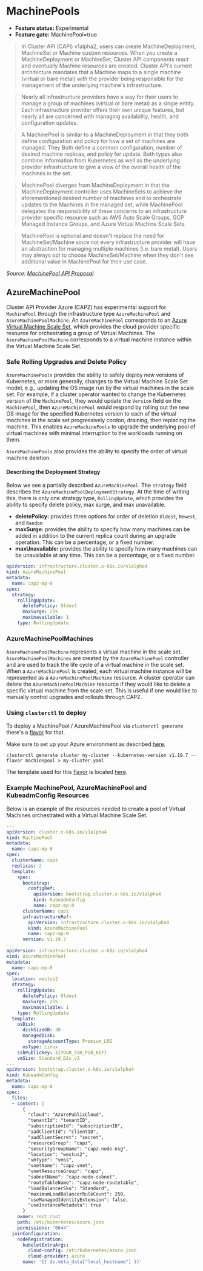 # MachinePools
- **Feature status:** Experimental
- **Feature gate:** MachinePool=true

> In Cluster API (CAPI) v1alpha2, users can create MachineDeployment, MachineSet or Machine custom
> resources. When you create a MachineDeployment or MachineSet, Cluster API components react and
> eventually Machine resources are created. Cluster API's current architecture mandates that a
> Machine maps to a single machine (virtual or bare metal) with the provider being responsible for
> the management of the underlying machine's infrastructure.

> Nearly all infrastructure providers have a way for their users to manage a group of machines
> (virtual or bare metal) as a single entity. Each infrastructure provider offers their own unique
> features, but nearly all are concerned with managing availability, health, and configuration updates.

> A MachinePool is similar to a MachineDeployment in that they both define
> configuration and policy for how a set of machines are managed. They Both define a common
> configuration, number of desired machine replicas, and policy for update. Both types also combine
> information from Kubernetes as well as the underlying provider infrastructure to give a view of
> the overall health of the machines in the set.

> MachinePool diverges from MachineDeployment in that the MachineDeployment controller uses
> MachineSets to achieve the aforementioned desired number of machines and to orchestrate updates
> to the Machines in the managed set, while MachinePool delegates the responsibility of these
> concerns to an infrastructure provider specific resource such as AWS Auto Scale Groups, GCP
> Managed Instance Groups, and Azure Virtual Machine Scale Sets.

> MachinePool is optional and doesn't replace the need for MachineSet/Machine since not every
> infrastructure provider will have an abstraction for managing multiple machines (i.e. bare metal).
> Users may always opt to choose MachineSet/Machine when they don't see additional value in
> MachinePool for their use case.

*Source: [MachinePool API Proposal](https://github.com/kubernetes-sigs/cluster-api/blob/bf51a2502f9007b531f6a9a2c1a4eae1586fb8ca/docs/proposals/20190919-machinepool-api.md)*

## AzureMachinePool
Cluster API Provider Azure (CAPZ) has experimental support for `MachinePool` through the infrastructure
type `AzureMachinePool` and `AzureMachinePoolMachine`. An `AzureMachinePool` corresponds to an 
[Azure Virtual Machine Scale Set](https://docs.microsoft.com/en-us/azure/virtual-machine-scale-sets/overview),
which provides the cloud provider specific resource for orchestrating a group of Virtual Machines. The 
`AzureMachinePoolMachine` corresponds to a virtual machine instance within the Virtual Machine Scale Set.

### Safe Rolling Upgrades and Delete Policy
`AzureMachinePools` provides the ability to safely deploy new versions of Kubernetes, or more generally, changes to the
Virtual Machine Scale Set model, e.g., updating the OS image run by the virtual machines in the scale set. For example,
if a cluster operator wanted to change the Kubernetes version of the `MachinePool`, they would update the `Version`
field on the `MachinePool`, then `AzureMachinePool` would respond by rolling out the new OS image for the specified
Kubernetes version to each of the virtual machines in the scale set progressively cordon, draining, then replacing the
machine. This enables `AzureMachinePools` to upgrade the underlying pool of virtual machines with minimal interruption 
to the workloads running on them.

`AzureMachinePools` also provides the ability to specify the order of virtual machine deletion.

#### Describing the Deployment Strategy
Below we see a partially described `AzureMachinePool`. The `strategy` field describes the 
`AzureMachinePoolDeploymentStrategy`. At the time of writing this, there is only one strategy type, `RollingUpdate`, 
which provides the ability to specify delete policy, max surge, and max unavailable.

- **deletePolicy:** provides three options for order of deletion `Oldest`, `Newest`, and `Random`
- **maxSurge:** provides the ability to specify how many machines can be added in addition to the current replica count
  during an upgrade operation. This can be a percentage, or a fixed number.
- **maxUnavailable:** provides the ability to specify how many machines can be unavailable at any time. This can be a 
  percentage, or a fixed number.

```yaml
apiVersion: infrastructure.cluster.x-k8s.io/v1alpha4
kind: AzureMachinePool
metadata:
  name: capz-mp-0
spec:
  strategy:
    rollingUpdate:
      deletePolicy: Oldest
      maxSurge: 25%
      maxUnavailable: 1
    type: RollingUpdate
```

### AzureMachinePoolMachines
`AzureMachinePoolMachine` represents a virtual machine in the scale set. `AzureMachinePoolMachines` are created by the
`AzureMachinePool` controller and are used to track the life cycle of a virtual machine in the scale set. When a 
`AzureMachinePool` is created, each virtual machine instance will be represented as a `AzureMachinePoolMachine`
resource. A cluster operator can delete the `AzureMachinePoolMachine` resource if they would like to delete a specific
virtual machine from the scale set. This is useful if one would like to manually control upgrades and rollouts through
CAPZ.

### Using `clusterctl` to deploy
To deploy a MachinePool / AzureMachinePool via `clusterctl generate` there's a [flavor](https://cluster-api.sigs.k8s.io/clusterctl/commands/generate-cluster.html#flavors)
for that.

Make sure to set up your Azure environment as described [here](https://cluster-api.sigs.k8s.io/user/quick-start.html).

```shell
clusterctl generate cluster my-cluster --kubernetes-version v1.19.7 --flavor machinepool > my-cluster.yaml
```

The template used for this [flavor](https://cluster-api.sigs.k8s.io/clusterctl/commands/generate-cluster.html#flavors)
is located [here](https://raw.githubusercontent.com/kubernetes-sigs/cluster-api-provider-azure/master/templates/cluster-template-machinepool.yaml).

### Example MachinePool, AzureMachinePool and KubeadmConfig Resources
Below is an example of the resources needed to create a pool of Virtual Machines orchestrated with
a Virtual Machine Scale Set.
```yaml
---
apiVersion: cluster.x-k8s.io/v1alpha4
kind: MachinePool
metadata:
  name: capz-mp-0
spec:
  clusterName: capz
  replicas: 2
  template:
    spec:
      bootstrap:
        configRef:
          apiVersion: bootstrap.cluster.x-k8s.io/v1alpha4
          kind: KubeadmConfig
          name: capz-mp-0
      clusterName: capz
      infrastructureRef:
        apiVersion: infrastructure.cluster.x-k8s.io/v1alpha4
        kind: AzureMachinePool
        name: capz-mp-0
      version: v1.19.7
---
apiVersion: infrastructure.cluster.x-k8s.io/v1alpha4
kind: AzureMachinePool
metadata:
  name: capz-mp-0
spec:
  location: westus2
  strategy:
    rollingUpdate:
      deletePolicy: Oldest
      maxSurge: 25%
      maxUnavailable: 1
    type: RollingUpdate
  template:
    osDisk:
      diskSizeGB: 30
      managedDisk:
        storageAccountType: Premium_LRS
      osType: Linux
    sshPublicKey: ${YOUR_SSH_PUB_KEY}
    vmSize: Standard_D2s_v3
---
apiVersion: bootstrap.cluster.x-k8s.io/v1alpha4
kind: KubeadmConfig
metadata:
  name: capz-mp-0
spec:
  files:
  - content: |
      {
        "cloud": "AzurePublicCloud",
        "tenantId": "tenantID",
        "subscriptionId": "subscriptionID",
        "aadClientId": "clientID",
        "aadClientSecret": "secret",
        "resourceGroup": "capz",
        "securityGroupName": "capz-node-nsg",
        "location": "westus2",
        "vmType": "vmss",
        "vnetName": "capz-vnet",
        "vnetResourceGroup": "capz",
        "subnetName": "capz-node-subnet",
        "routeTableName": "capz-node-routetable",
        "loadBalancerSku": "Standard",
        "maximumLoadBalancerRuleCount": 250,
        "useManagedIdentityExtension": false,
        "useInstanceMetadata": true
      }
    owner: root:root
    path: /etc/kubernetes/azure.json
    permissions: "0644"
  joinConfiguration:
    nodeRegistration:
      kubeletExtraArgs:
        cloud-config: /etc/kubernetes/azure.json
        cloud-provider: azure
      name: '{{ ds.meta_data["local_hostname"] }}'
```
